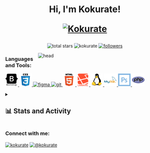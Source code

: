 <h1 align="center" style:background-color=#F75B5BFF>Hi, I'm Kokurate!

<a href="https://git.io/typing-svg"><img src="https://readme-typing-svg.demolab.com?font=Fira+Code&pause=1000&color=F75B5B&center=true&width=435&lines=Cyber+Security+Enthusiast;Web+Developer;Quality+Assurance;Love+To+Learn+Cyber+Security;Always+Learning+New+Things" alt="Kokurate" /></a>
</h1>

<!-- Social badges section -->
<!-- Badges with custom icons - https://github.com/DenverCoder1/custom-icon-badges -->
<!-- View counter - https://github.com/DenverCoder1/Simple-View-Counter -->
<p align="center">
    <img alt="total stars" title="Total stars on GitHub" src="https://custom-icon-badges.demolab.com/github/stars/kokurate?color=c44745&style=for-the-badge&labelColor=F75B5B&logo=star"/></a>
    <!-- Profile Views -->
    <img src="https://komarev.com/ghpvc/?username=kokurate&label=Profile%20views&color=orange&style=for-the-badge" alt="kokurate" />
    
  <a href="https://github.com/kokurate?tab=followers">
    <img alt="followers" title="Follow me on Github" src="https://custom-icon-badges.demolab.com/github/followers/kokurate?color=c44745&labelColor=F75B5B&style=for-the-badge&logo=person-add&label=Follow&logoColor=white"/></a>

</p>


  <img alt="head" width="400" align="right" src="https://media.tenor.com/EaCAjN3sOLgAAAAC/ascii-saas-security.gif"/>

  

  <h3 align="left">Languages and Tools:</h3>
<p align="left"> <a href="https://getbootstrap.com" target="_blank" rel="noreferrer"> <img src="https://raw.githubusercontent.com/devicons/devicon/master/icons/bootstrap/bootstrap-plain-wordmark.svg" alt="bootstrap" width="40" height="40"/> </a> <a href="https://www.w3schools.com/css/" target="_blank" rel="noreferrer"> <img src="https://raw.githubusercontent.com/devicons/devicon/master/icons/css3/css3-original-wordmark.svg" alt="css3" width="40" height="40"/> </a> <a href="https://www.figma.com/" target="_blank" rel="noreferrer"> <img src="https://www.vectorlogo.zone/logos/figma/figma-icon.svg" alt="figma" width="40" height="40"/> </a> <a href="https://git-scm.com/" target="_blank" rel="noreferrer"> <img src="https://www.vectorlogo.zone/logos/git-scm/git-scm-icon.svg" alt="git" width="40" height="40"/> </a> <a href="https://www.w3.org/html/" target="_blank" rel="noreferrer"> <img src="https://raw.githubusercontent.com/devicons/devicon/master/icons/html5/html5-original-wordmark.svg" alt="html5" width="40" height="40"/> </a> <a href="https://laravel.com/" target="_blank" rel="noreferrer"> <img src="https://raw.githubusercontent.com/devicons/devicon/master/icons/laravel/laravel-plain-wordmark.svg" alt="laravel" width="40" height="40"/> </a> <a href="https://www.linux.org/" target="_blank" rel="noreferrer"> <img src="https://raw.githubusercontent.com/devicons/devicon/master/icons/linux/linux-original.svg" alt="linux" width="40" height="40"/> </a> <a href="https://www.mysql.com/" target="_blank" rel="noreferrer"> <img src="https://raw.githubusercontent.com/devicons/devicon/master/icons/mysql/mysql-original-wordmark.svg" alt="mysql" width="40" height="40"/> </a> <a href="https://www.photoshop.com/en" target="_blank" rel="noreferrer"> <img src="https://raw.githubusercontent.com/devicons/devicon/master/icons/photoshop/photoshop-line.svg" alt="photoshop" width="40" height="40"/> </a> <a href="https://www.php.net" target="_blank" rel="noreferrer"> <img src="https://raw.githubusercontent.com/devicons/devicon/master/icons/php/php-original.svg" alt="php" width="40" height="40"/> </a> </p>

 <!--
<h2>👨‍💻 Latest Projects:</h2>

- <b>Laravel</b>
  - [Web-based complaint service application at the computer center, Manado State University](https://github.com/kokurate/appela)
  - [Web-based Lecturer Promotion Application](https://github.com/kokurate/lecturer-promotion-application)

-->
<!--
<h2> ⌨️ Certifications </h2>

- [Coming Soon]

-->

<details> 
  <summary><h2>📊 Stats and Activity</h2></summary>

  <h3>🔥 Github Streak Stats</h3>

  <!-- GitHub Readme Streak Stats - https://github.com/DenverCoder1/github-readme-streak-stats -->
  
  [![GitHub Streak](https://streak-stats.demolab.com?user=kokurate&theme=codestackr)](https://git.io/streak-stats)
  

  <h3>💻 GitHub Profile Stats</h3>

  <!-- https://github.com/anuraghazra/github-readme-stats -->
<a href="https://github.com/anuraghazra/github-readme-stats"><img alt="Kokurate's Github Stats" src="https://github-readme-stats.vercel.app/api/?username=kokurate&show_icons=true&include_all_commits=true&count_private=true&theme=react&hide_border=true&bg_color=1F222E&title_color=F85D7F&icon_color=F8D866" height="192px"/></a>
<a href="https://github.com/anuraghazra/github-readme-stats"><img alt="Kokurate's Top Languages" src="https://github-readme-stats.vercel.app/api/top-langs/?username=kokurate&langs_count=8&layout=compact&theme=react&hide_border=true&bg_color=1F222E&title_color=F85D7F&icon_color=F8D866&hide=Jupyter%20Notebook,Roff" height="192px"/></a>

   <h3> <a href="https://tryhackme.com/p/kokurate">Try Hack Me</a></h3>
   <img src="https://tryhackme-badges.s3.amazonaws.com/kokurate.png" alt="TryHackMe">
  
</details>


<h3 align="left">Connect with me:</h3>
<p align="left">
<a href="https://twitter.com/kokurate" target="blank"><img align="center" src="https://raw.githubusercontent.com/rahuldkjain/github-profile-readme-generator/master/src/images/icons/Social/twitter.svg" alt="kokurate" height="30" width="40" /></a>
<!-- <a href="https://linkedin.com/in/fredrik-john-sanger" target="blank"><img align="center" src="https://raw.githubusercontent.com/rahuldkjain/github-profile-readme-generator/master/src/images/icons/Social/linked-in-alt.svg" alt="fredrik-john-sanger" height="30" width="40" /></a> -->
<!-- <a href="https://instagram.com/erick_sanger" target="blank"><img align="center" src="https://raw.githubusercontent.com/rahuldkjain/github-profile-readme-generator/master/src/images/icons/Social/instagram.svg" alt="erick_sanger" height="30" width="40" /></a> -->
<a href="https://medium.com/@kokurate" target="blank"><img align="center" src="https://raw.githubusercontent.com/rahuldkjain/github-profile-readme-generator/master/src/images/icons/Social/medium.svg" alt="@kokurate" height="30" width="40" /></a>
</p>


<!--
**kokurate/kokurate** is a ✨ _special_ ✨ repository because its `README.md` (this file) appears on your GitHub profile.

Here are some ideas to get you started:

- 🔭 I’m currently working on ...
- 🌱 I’m currently learning ...
- 👯 I’m looking to collaborate on ...
- 🤔 I’m looking for help with ...
- 💬 Ask me about ...
- 📫 How to reach me: ...
- 😄 Pronouns: ...
- ⚡ Fun fact: ...
-->

